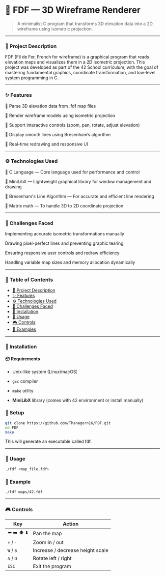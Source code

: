 # 🌄 FDF — 3D Wireframe Renderer
>A minimalist C program that transforms 3D elevation data into a 2D wireframe using isometric projection.

---

### 📌 Project Description
FDF (Fil de Fer, French for wireframe) is a graphical program that reads elevation maps and visualizes them in a 2D isometric projection. This project was developed as part of the 42 School curriculum, with the goal of mastering fundamental graphics, coordinate transformation, and low-level system programming in C.

---

### ✨ Features
🔹 Parse 3D elevation data from .fdf map files

🔹 Render wireframe models using isometric projection

🔹 Support interactive controls (zoom, pan, rotate, adjust elevation)

🔹 Display smooth lines using Bresenham’s algorithm

🔹 Real-time redrawing and responsive UI

---

### ⚙️ Technologies Used
🧠 C Language — Core language used for performance and control

🎨 MiniLibX — Lightweight graphical library for window management and drawing

📐 Bresenham's Line Algorithm — For accurate and efficient line rendering

🔲 Matrix math — To handle 3D to 2D coordinate projection

---

### 🚧 Challenges Faced
Implementing accurate isometric transformations manually

Drawing pixel-perfect lines and preventing graphic tearing

Ensuring responsive user controls and redraw efficiency

Handling variable map sizes and memory allocation dynamically

---

### 📁 Table of Contents

- [📌 Project Description](#project-description)  
- [✨ Features](#features)  
- [⚙️ Technologies Used](#technologies-used)  
- [🚧 Challenges Faced](#challenges-faced)  
- [🔧 Installation](#installation)  
- [🚀 Usage](#usage)  
- [🎮 Controls](#controls)  
- [📸 Examples](#examples)  

--- 

### 🔧 Installation
#### 📦 Requirements
- Unix-like system (Linux/macOS)

- ```gcc``` compiler

- ```make``` utility

- __MiniLibX__ library (comes with 42 environment or install manually)

### 🚀 Setup
```bash
git clone https://github.com/Thanagorn16/FDF.git
cd FDF
make
```
This will generate an executable called fdf.

---

### 🚀 Usage
```bash
./fdf <map_file.fdf>
```

### 🧪 Example
```bash
./fdf maps/42.fdf
```

--- 

### 🎮 Controls

| Key              | Action                            |
|------------------|------------------------------------|
| ⬅️ ➡️ ⬆️ ⬇️       | Pan the map                        |
| `+` / `-`         | Zoom in / out                     |
| `W` / `S`         | Increase / decrease height scale  |
| `A` / `D`         | Rotate left / right               |
| `ESC`            | Exit the program                  |

